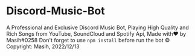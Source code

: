 # Discord-Music-Bot
A Professional and Exclusive Discord Music Bot, Playing High Quality and Rich Songs from YouTube, SoundCloud and Spotify Api, Made with❤️ by Masih#0258
Don't forget to use `npm install` before run the bot
© Copyright: Masih, 2022/12/13
